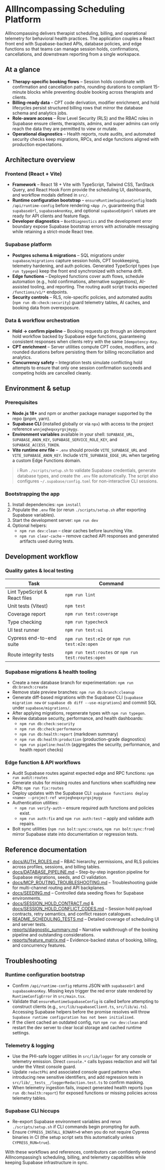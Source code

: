# AllIncompassing Scheduling Platform

AllIncompassing delivers therapist scheduling, billing, and operational telemetry for behavioral health practices. The application couples a React front end with Supabase-backed APIs, database policies, and edge functions so that teams can manage session holds, confirmations, cancellations, and downstream reporting from a single workspace.

## At a glance

- **Therapy-specific booking flows** – Session holds coordinate with confirmation and cancellation paths, rounding durations to compliant 15-minute blocks while preventing double booking across therapists and clients.
- **Billing-ready data** – CPT code derivation, modifier enrichment, and hold lifecycles persist structured billing rows that mirror the database schema and analytics jobs.
- **Role-aware access** – Row Level Security (RLS) and the RBAC roles in Supabase ensure clients, therapists, admins, and super admins can only reach the data they are permitted to view or mutate.
- **Operational diagnostics** – Health reports, route audits, and automated security checks keep migrations, RPCs, and edge functions aligned with production expectations.

## Architecture overview

### Frontend (React + Vite)

- **Framework** – React 18 + Vite with TypeScript, Tailwind CSS, TanStack Query, and React Hook Form provide the scheduling UI, dashboards, and workflow modals defined in `src/`.
- **Runtime configuration bootstrap** – `ensureRuntimeSupabaseConfig` loads `/api/runtime-config` before rendering `<App />`, guaranteeing that `supabaseUrl`, `supabaseAnonKey`, and optional `supabaseEdgeUrl` values are ready for API clients and feature flags.
- **Developer diagnostics** – `BootDiagnostics` and the development error boundary expose Supabase bootstrap errors with actionable messaging while retaining a strict-mode React tree.

### Supabase platform

- **Postgres schema & migrations** – SQL migrations under `supabase/migrations` capture session holds, CPT bookkeeping, telemetry hardening, and auth policies. Generated TypeScript types (`npm run typegen`) keep the front end synchronized with schema drift.
- **Edge functions** – Deployed functions cover auth flows, schedule automation (e.g., hold confirmations, alternative suggestions), AI-assisted tooling, and reporting. The routing audit script tracks expected `/functions/v1/*` endpoints.
- **Security controls** – RLS, role-specific policies, and automated audits (`npm run db:check:security`) guard telemetry tables, AI caches, and booking data from overexposure.

### Data & workflow orchestration

- **Hold → confirm pipeline** – Booking requests go through an idempotent hold workflow backed by Supabase edge functions, guaranteeing consistent responses when clients retry with the same `Idempotency-Key`.
- **CPT enrichment** – Server utilities compute CPT codes, modifiers, and rounded durations before persisting them for billing reconciliation and analytics.
- **Concurrency safety** – Integration tests simulate conflicting hold attempts to ensure that only one session confirmation succeeds and competing holds are cancelled cleanly.

## Environment & setup

### Prerequisites

- **Node.js 18+** and npm or another package manager supported by the repo (pnpm, yarn).
- **Supabase CLI** (installed globally or via `npx`) with access to the project reference `wnnjeqheqxxyrgsjmygy`.
- **Environment variables** available in your shell: `SUPABASE_URL`, `SUPABASE_ANON_KEY`, `SUPABASE_SERVICE_ROLE_KEY`, and `SUPABASE_ACCESS_TOKEN`.
- **Vite runtime env file** – `.env` should provide `VITE_SUPABASE_URL` and `VITE_SUPABASE_ANON_KEY`. Include `VITE_SUPABASE_EDGE_URL` when targeting a custom Edge Functions domain.

> ℹ️ Run `./scripts/setup.sh` to validate Supabase credentials, generate database types, and create the `.env` file automatically. The script also configures `~/.supabase/config.toml` for non-interactive CLI sessions.

### Bootstrapping the app

1. Install dependencies: `npm install`
2. Populate the `.env` file (or rerun `./scripts/setup.sh` after exporting Supabase variables).
3. Start the development server: `npm run dev`
4. Optional helpers:
   - `npm run dev:clean` – clear caches before launching Vite.
   - `npm run clear-cache` – remove cached API responses and generated artifacts used during tests.

## Development workflow

### Quality gates & local testing

| Task | Command |
| --- | --- |
| Lint TypeScript & React files | `npm run lint` |
| Unit tests (Vitest) | `npm test` |
| Coverage report | `npm run test:coverage` |
| Type checking | `npm run typecheck` |
| UI test runner | `npm run test:ui` |
| Cypress end-to-end suite | `npm run test:e2e` or `npm run test:e2e:open` |
| Route integrity tests | `npm run test:routes` or `npm run test:routes:open` |

### Supabase migrations & health tooling

- Create a new database branch for experimentation: `npm run db:branch:create`
- Remove stale preview branches: `npm run db:branch:cleanup`
- Generate diff-based migrations with the Supabase CLI (`supabase migration new` or `supabase db diff --use-migrations`) and commit SQL under `supabase/migrations/`.
- After applying migrations, regenerate types with `npm run typegen`.
- Review database security, performance, and health dashboards:
  - `npm run db:check:security`
  - `npm run db:check:performance`
  - `npm run db:health:report` (markdown summary)
  - `npm run db:health:production` (production-grade diagnostics)
  - `npm run pipeline:health` (aggregates the security, performance, and health report checks)

### Edge function & API workflows

- Audit Supabase routes against expected edge and RPC functions: `npm run audit:routes`
- Generate stubs for missing routes and functions when scaffolding new APIs: `npm run fix:routes`
- Deploy updates with the Supabase CLI: `supabase functions deploy <name> --project-ref wnnjeqheqxxyrgsjmygy`
- Authentication utilities:
  - `npm run verify-auth` – ensure required auth functions and policies exist.
  - `npm run auth:fix` and `npm run auth:test` – apply and validate auth repairs.
- Bolt sync utilities (`npm run bolt:sync:create`, `npm run bolt:sync:from`) mirror Supabase state into documentation or regression tests.

## Reference documentation

- [docs/AUTH_ROLES.md](docs/AUTH_ROLES.md) – RBAC hierarchy, permissions, and RLS policies across profiles, sessions, and billing tables.
- [docs/DATABASE_PIPELINE.md](docs/DATABASE_PIPELINE.md) – Step-by-step ingestion pipeline for Supabase migrations, seeds, and CI validation.
- [docs/MCP_ROUTING_TROUBLESHOOTING.md](docs/MCP_ROUTING_TROUBLESHOOTING.md) – Troubleshooting guide for multi-channel routing and API backplanes.
- [docs/SEEDING.md](docs/SEEDING.md) – Controlled data seeding flows for Supabase environments.
- [docs/SESSION_HOLD_CONTRACT.md](docs/SESSION_HOLD_CONTRACT.md) & [docs/SESSION_HOLD_CONFLICT_CODES.md](docs/SESSION_HOLD_CONFLICT_CODES.md) – Session hold payload contracts, retry semantics, and conflict reason catalogues.
- [README_SCHEDULING_TESTS.md](README_SCHEDULING_TESTS.md) – Detailed coverage of scheduling UI and server tests.
- [reports/diagnostic_summary.md](reports/diagnostic_summary.md) – Narrative walkthrough of the booking pipeline and outstanding considerations.
- [reports/feature_matrix.md](reports/feature_matrix.md) – Evidence-backed status of booking, billing, and concurrency features.

## Troubleshooting

### Runtime configuration bootstrap

- Confirm `/api/runtime-config` returns JSON with `supabaseUrl` and `supabaseAnonKey`. Missing keys trigger the red error state rendered by `RuntimeConfigError` in `src/main.tsx`.
- Validate that `ensureRuntimeSupabaseConfig` is called before attempting to construct clients (e.g., `src/lib/supabaseClient.ts`, `src/lib/ai.ts`). Accessing Supabase helpers before the promise resolves will throw `Supabase runtime configuration has not been initialised`.
- If the client cached an outdated config, run `npm run dev:clean` and restart the dev server to clear local storage and cached runtime settings.

### Telemetry & logging

- Use the PHI-safe logger utilities in `src/lib/logger` for any console or telemetry emission. Direct `console.*` calls bypass redaction and will fail under the Vitest console guard.
- Update `redactPhi` and associated console guard patterns when introducing new sensitive identifiers, and add regression tests in `src/lib/__tests__/loggerRedaction.test.ts` to confirm masking.
- When telemetry ingestion fails, inspect generated health reports (`npm run db:health:report`) for exposed functions or missing policies across telemetry tables.

### Supabase CLI hiccups

- Re-export Supabase environment variables and rerun `./scripts/setup.sh` if CLI commands begin prompting for auth.
- Ensure `CYPRESS_INSTALL_BINARY=0` when you do not require Cypress binaries in CI (the setup script sets this automatically unless `CYPRESS_RUN=true`).

With these workflows and references, contributors can confidently extend AllIncompassing’s scheduling, billing, and telemetry capabilities while keeping Supabase infrastructure in sync.
